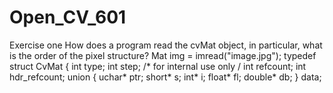 # Open_CV_601
Exercise one
How does a program read the cvMat object, in particular, what is the order of the pixel structure? 
Mat img = imread("image.jpg");
typedef struct CvMat
{
int type;
int step;
/* for internal use only /
int refcount;
int hdr_refcount;
union
{
uchar* ptr;
short* s;
int* i;
float* fl;
double* db;
} data;
